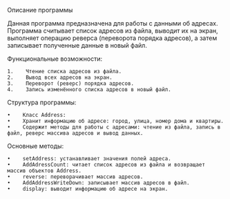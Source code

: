 Описание программы

Данная программа предназначена для работы с данными об адресах. Программа считывает список адресов из файла, выводит их на экран, выполняет операцию реверса (переворота порядка адресов), а затем записывает полученные данные в новый файл.

Функциональные возможности:

    1.    Чтение списка адресов из файла.
    2.    Вывод всех адресов на экран.
    3.    Переворот (реверс) порядка адресов.
    4.    Запись изменённого списка адресов в новый файл.

Структура программы:

    •    Класс Address:
    •    Хранит информацию об адресе: город, улица, номер дома и квартиры.
    •    Содержит методы для работы с адресами: чтение из файла, запись в файл, реверс массива адресов и вывод данных.

Основные методы:

    •    setAddress: устанавливает значения полей адреса.
    •    AddAdressCount: читает список адресов из файла и возвращает массив объектов Address.
    •    reverse: переворачивает массив адресов.
    •    AddAddressWriteDown: записывает массив адресов в файл.
    •    display: выводит информацию об адресе на экран.
